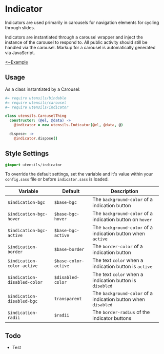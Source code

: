 # Indicator
Indicators are used primarily in carousels for navigation elements for
cycling through slides. 

Indicators are instantiated through a carousel wrapper and inject the
instance of the carousel to respond to. All public activity should
still be handled via the carousel. Markup for a carousel is
automatically generated via JavaScript.

[<~Example](markup/indicator.html.haml)


## Usage
As a class instantiated by a Carousel:

```coffee
#= require utensils/bindable
#= require utensils/carousel
#= require utensils/indicator

class utensils.CarouselThing
  constructor: (@el, @data) ->
    @indicator = new utensils.Indicator(@el, @data, @)

  dispose: ->
    @indicator.dispose()
```


## Style Settings
```sass
@import utensils/indicator
```

To override the default settings, set the variable and it's value
within your `config.sass` file or before `indicator.sass` is loaded.

Variable                     | Default               | Description
---------------------------- | --------------------- | -------------------------------------------
`$indication-bgc`            | `$base-bgc`           | The `background-color` of a indication button
`$indication-bgc-hover`      | `$base-bgc-hover`     | The `background-color` of a indication button on `hover`
`$indication-bgc-active`     | `$base-bgc-active`    | The `background-color` of a indication button when `active`
`$indication-border`         | `$base-border`        | The `border-color` of a indication button
`$indication-color-active`   | `$base-color-active`  | The text `color` when a indication button is `active`
`$indication-disabled-color` | `$disabled-color`     | The text `color` when a indication button is `disabled`
`$indication-disabled-bgc`   | `transparent`         | The `background-color` of a indication button when `disabled`
`$indication-radii`          | `$radii`              | The `border-radius` of the indicator buttons

## Todo
- Test

